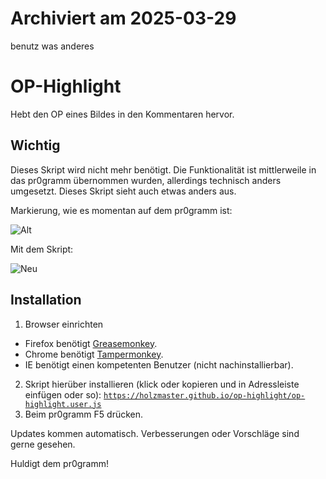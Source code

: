 # Archiviert am 2025-03-29
benutz was anderes

# OP-Highlight


Hebt den OP eines Bildes in den Kommentaren hervor.

## Wichtig
Dieses Skript wird nicht mehr benötigt. Die Funktionalität ist mittlerweile in das pr0gramm übernommen wurden, allerdings technisch anders umgesetzt. Dieses Skript sieht auch etwas anders aus.

Markierung, wie es momentan auf dem pr0gramm ist:

![Alt](https://i.imgur.com/ieC8hl6.png)

Mit dem Skript:

![Neu](https://i.imgur.com/4ZxtvDC.png)


## Installation
1. Browser einrichten
  - Firefox benötigt [Greasemonkey](https://addons.mozilla.org/de/firefox/addon/greasemonkey/).
  - Chrome benötigt [Tampermonkey](https://chrome.google.com/webstore/detail/tampermonkey/dhdgffkkebhmkfjojejmpbldmpobfkfo?hl=de).
  - IE benötigt einen kompetenten Benutzer (nicht nachinstallierbar).
2. Skript hierüber installieren (klick oder kopieren und in Adressleiste einfügen oder so):
  [`https://holzmaster.github.io/op-highlight/op-highlight.user.js`](https://holzmaster.github.io/op-highlight/op-highlight.user.js)
3. Beim pr0gramm F5 drücken.

Updates kommen automatisch. Verbesserungen oder Vorschläge sind gerne gesehen.

Huldigt dem pr0gramm!
